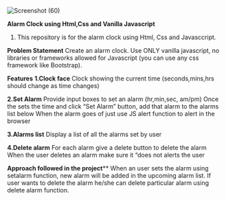 

![Screenshot (60)](https://user-images.githubusercontent.com/84464854/194040222-143b5877-81f4-45a3-a968-78edffe50c42.png)


**Alarm Clock using Html,Css and Vanilla Javascript**
1. This repository is for the alarm clock using Html, Css and Javasccript.

**Problem Statement**
Create an alarm clock. Use ONLY vanilla javascript, no libraries or frameworks allowed for Javascript (you can use any css framework like Bootstrap).

**Features**
**1.Clock face**
Clock showing the current time (seconds,mins,hrs should change as time changes)

**2.Set Alarm**
Provide input boxes to set an alarm (hr,min,sec, am/pm)
Once the sets the time and click “Set Alarm” button, add that alarm to the alarms list below
When the alarm goes of just use JS alert function to alert in the browser

**3.Alarms list**
Display a list of all the alarms set by user

**4.Delete alarm**
For each alarm give a delete button to delete the alarm
When the user deletes an alarm make sure it “does not alerts the user

**Approach followed in the project****
When an user sets the alarm using setalarm function, new alarm will be added in the upcoming alarm list. If user wants to delete the alarm he/she can delete particular alarm using delete alarm function.
